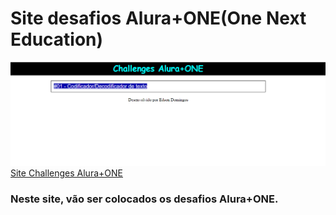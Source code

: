 # Site desafios Alura+ONE(One Next Education)

![Site Challenges Alura+ONE](./imgs/desafios.PNG)
[Site Challenges Alura+ONE](https://edsondomingos.github.io/Alura-ONE/)

### Neste site, vão ser colocados os desafios Alura+ONE.



